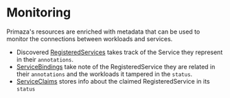 # Monitoring

Primaza's resources are enriched with metadata that can be used to monitor the connections between workloads and services.

* Discovered [RegisteredServices](entities/registeredservice.md) takes track of the Service they represent in their `annotations`.
* [ServiceBindings](entities/servicebinding.md) take note of the RegisteredService they are related in their `annotations` and the workloads it tampered in the `status`.
* [ServiceClaims](entities/serviceclaim.md) stores info about the claimed RegisteredService in its `status`
